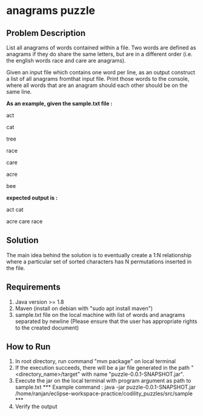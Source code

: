 # anagrams puzzle

## Problem Description
List all anagrams of words contained within a file. Two words are defined as anagrams if they do share the same letters, but are in a different order (i.e. the english words race and care are anagrams). 

Given an input file which contains one word per line, as an output construct a list of all anagrams fromthat input file. Print those words to the console, where all words that are an anagram should each other should be on the same line. 

**As an example, given the sample.txt file :**

act

cat

tree

race

care

acre

bee

**expected output is :** 

act cat

acre care race

## Solution 
The main idea behind the solution is to eventually create a 1:N relationship where a particular set of sorted characters has N permutations inserted in the file. 

## Requirements

1. Java version >= 1.8
2. Maven (install on debian with "sudo apt install maven")
3. sample.txt file on the local machine with list of words and anagrams separated by newline (Please ensure that the user has appropriate rights to the created document)

## How to Run

1. In root directory, run command "mvn package" on local terminal
2. If the execution succeeds, there will be a jar file generated in the path "<directory_name>/target" with name "puzzle-0.0.1-SNAPSHOT.jar".
3. Execute the jar on the local terminal with program argument as path to sample.txt 
 *** Example command : java -jar puzzle-0.0.1-SNAPSHOT.jar /home/ranjan/eclipse-workspace-practice/codility_puzzles/src/sample ***
4. Verify the output

